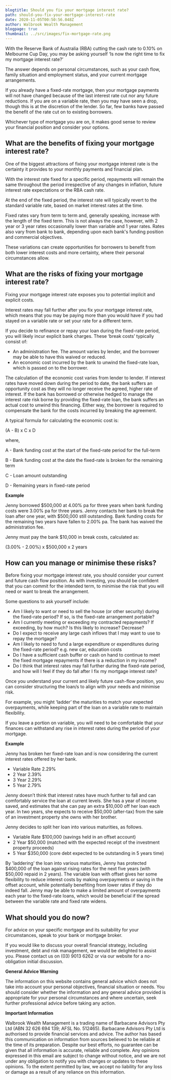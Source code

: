 ```yaml
---
blogtitle: Should you fix your mortgage interest rate?
path: should-you-fix-your-mortgage-interest-rate
date: 2020-11-05T00:50:56.048Z
author: Walbrook Wealth Management
blogpage: true
thumbnail: ../src/images/fix-mortgage-rate.png
---
```

With the Reserve Bank of Australia (RBA) cutting the cash rate to 0.10% on Melbourne Cup Day, you may be asking yourself ‘Is now the right time to fix my mortgage interest rate?’

The answer depends on personal circumstances, such as your cash flow, family situation and employment status, and your current mortgage arrangements.

If you already have a fixed-rate mortgage, then your mortgage payments will not have changed because of the last interest rate cut nor any future reductions. If you are on a variable rate, then you may have seen a drop, though this is at the discretion of the lender.  So far, few banks have passed the benefit of the rate cut on to existing borrowers. 

Whichever type of mortgage you are on, it makes good sense to review your financial position and consider your options.

## What are the benefits of fixing your mortgage interest rate?

One of the biggest attractions of fixing your mortgage interest rate is the certainty it provides to your monthly payments and financial plan.

With the interest rate fixed for a specific period, repayments will remain the same throughout the period irrespective of any changes in inflation, future interest rate expectations or the RBA cash rate.

At the end of the fixed period, the interest rate will typically revert to the standard variable rate, based on market interest rates at the time.

Fixed rates vary from term to term and, generally speaking, increase with the length of the fixed term. This is not always the case, however, with 2 year or 3 year rates occasionally lower than variable and 1 year rates.  Rates also vary from bank to bank, depending upon each bank's funding position and commercial objectives. 

These variations can create opportunities for borrowers to benefit from both lower interest costs and more certainty, where their personal circumstances allow.

## What are the risks of fixing your mortgage interest rate?

Fixing your mortgage interest rate exposes you to potential implicit and explicit costs.

Interest rates may fall further after you fix your mortgage interest rate, which means that you may be paying more than you would have if you had stayed on a variable rate or set your rate for a different term.

If you decide to refinance or repay your loan during the fixed-rate period, you will likely incur explicit bank charges. These ‘break costs’ typically consist of:

* An administration fee. The amount varies by lender, and the borrower may be able to have this waived or reduced.
* An economic cost incurred by the bank to unwind the fixed-rate loan, which is passed on to the borrower.

The calculation of the economic cost varies from lender to lender. If interest rates have moved down during the period to date, the bank suffers an opportunity cost as they will no longer receive the agreed, higher rate of interest. If the bank has borrowed or otherwise hedged to manage the interest rate risk borne by providing the fixed-rate loan, the bank suffers an actual cost to unwind this financing. Either way, the borrower is required to compensate the bank for the costs incurred by breaking the agreement.

A typical formula for calculating the economic cost is:

(A - B) x C x D

where,

A - Bank funding cost at the start of the fixed-rate period for the full-term

B - Bank funding cost at the date the fixed-rate is broken for the remaining term

C - Loan amount outstanding

D - Remaining years in fixed-rate period

**Example**

Jenny borrowed $500,000 at 4.00% pa for three years when bank funding costs were 3.00% pa for three years. Jenny contacts her bank to break the loan after one year, with $500,000 still outstanding. Bank funding costs for the remaining two years have fallen to 2.00% pa.  The bank has waived the administration fee.

Jenny must pay the bank $10,000 in break costs, calculated as:

(3.00% - 2.00%) x $500,000 x 2 years

## How can you manage or minimise these risks?

Before fixing your mortgage interest rate, you should consider your current and future cash flow position. As with investing, you should be confident that you can commit for the intended term, to minimise the risk that you will need or want to break the arrangement.

Some questions to ask yourself include:

* Am I likely to want or need to sell the house (or other security) during the fixed-rate period? If so, is the fixed-rate arrangement portable?
* Am I currently meeting or exceeding my contracted repayments? If exceeding, by how much? Is this likely to increase? Decrease?
* Do I expect to receive any large cash inflows that I may want to use to repay the mortgage?
* Am I likely to need to fund a large expenditure or expenditures during the fixed-rate period? e.g. new car, education costs
* Do I have a sufficient cash buffer or cash on hand to continue to meet the fixed mortgage repayments if there is a reduction in my income?
* Do I think that interest rates may fall further during the fixed-rate period, and how will I feel if they do fall after I fix my mortgage interest rate?

Once you understand your current and likely future cash-flow position, you can consider structuring the loan/s to align with your needs and minimise risk. 

For example, you might ‘ladder’ the maturities to match your expected overpayments, while keeping part of the loan on a variable rate to maintain flexibility.

If you leave a portion on variable, you will need to be comfortable that your finances can withstand any rise in interest rates during the period of your mortgage.

**Example**

Jenny has broken her fixed-rate loan and is now considering the current interest rates offered by her bank.

* Variable Rate 2.29%
* 2 Year 2.39%
* 3 Year 2.29%
* 5 Year 2.79%

Jenny doesn’t think that interest rates have much further to fall and can comfortably service the loan at current levels. She has a year of income saved, and estimates that she can pay an extra $10,000 off her loan each year. In two years, she expects to receive $50,000 (after-tax) from the sale of an investment property she owns with her brother.

Jenny decides to split her loan into various maturities, as follows. 

* Variable Rate $100,000 (savings held in an offset account)
* 2 Year $50,000 (matched with the expected receipt of the investment property proceeds)
* 5 Year $350,000 (core debt expected to be outstanding in 5 years time)

By 'laddering' the loan into various maturities, Jenny has protected $400,000 of the loan against rising rates for the next five years (with $50,000 repaid in 2 years).  The variable loan with offset gives her some flexibility to reduce interest costs by making overpayments or saving in the offset account, while potentially benefiting from lower rates if they do indeed fall.  Jenny may be able to make a limited amount of overpayments each year to the fixed-rate loans, which would be beneficial if the spread between the variable rate and fixed rate widens.

## What should you do now?

For advice on your specific mortgage and its suitability for your circumstances, speak to your bank or mortgage broker.

If you would like to discuss your overall financial strategy, including investment, debt and risk management, we would be delighted to assist you. Please contact us on (03) 9013 6262 or via our website for a no-obligation initial discussion.

**General Advice Warning**

The information on this website contains general advice which does not take into account your personal objectives, financial situation or needs. You should consider whether the information and any general advice provided is appropriate for your personal circumstances and where uncertain, seek further professional advice before taking any action.

**Important Information**

Walbrook Wealth Management is a trading name of Barbacane Advisors Pty Ltd (ABN 32 626 694 139; AFSL No. 512465). Barbacane Advisors Pty Ltd is authorised to provide financial services and advice. The author has based this communication on information from sources believed to be reliable at the time of its preparation. Despite our best efforts, no guarantee can be given that all information is accurate, reliable and complete. Any opinions expressed in this email are subject to change without notice, and we are not under any obligation to notify you with changes or updates to these opinions. To the extent permitted by law, we accept no liability for any loss or damage as a result of any reliance on this information.